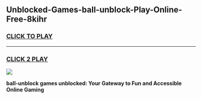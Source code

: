 
## Unblocked-Games-ball-unblock-Play-Online-Free-8kihr
<h3>
<a href="https://premium76.site?title=ball-unblock&ref=26A">CLICK TO PLAY</a></h3>
<hr>

<h3>
<a href="https://premium76.site?title=ball-unblock&ref=26A">CLICK 2 PLAY</a>
  
</h3>

<a href="https://premium76.site?title=ball-unblock&ref=26A"><img src="https://clearcache.store/games.png"></a>


**ball-unblock games unblocked: Your Gateway to Fun and Accessible Online Gaming**
